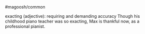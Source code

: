 #magoosh/common

exacting (adjective): requiring and demanding accuracy 
Though his childhood piano teacher was so exacting, Max is thankful now, as a professional pianist. 
